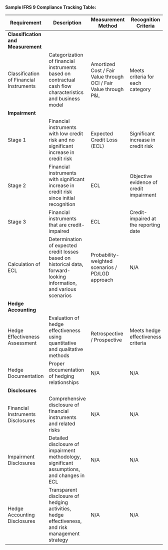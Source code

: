 **Sample IFRS 9 Compliance Tracking Table:**

| Requirement                    | Description                                         | Measurement Method       | Recognition Criteria               | Reporting Frequency | Responsible Department | Status       |
|--------------------------------|-----------------------------------------------------|-------------------------|------------------------------------|---------------------|------------------------|--------------|
| **Classification and Measurement**|                                                     |                         |                                    |                     |                        |              |
| Classification of Financial Instruments| Categorization of financial instruments based on contractual cash flow characteristics and business model | Amortized Cost / Fair Value through OCI / Fair Value through P&L | Meets criteria for each category | Annually            | Accounting             | In Compliance|
| **Impairment**                 |                                                     |                         |                                    |                     |                        |              |
| Stage 1                          | Financial instruments with low credit risk and no significant increase in credit risk | Expected Credit Loss (ECL)  | Significant increase in credit risk | Quarterly           | Risk Management        | In Compliance|
| Stage 2                          | Financial instruments with significant increase in credit risk since initial recognition | ECL                       | Objective evidence of credit impairment | Quarterly           | Risk Management        | In Compliance|
| Stage 3                          | Financial instruments that are credit-impaired     | ECL                       | Credit-impaired at the reporting date | Quarterly           | Risk Management        | In Compliance|
| Calculation of ECL             | Determination of expected credit losses based on historical data, forward-looking information, and various scenarios | Probability-weighted scenarios / PD/LGD approach | N/A                                | Monthly             | Risk Management        | In Compliance|
| **Hedge Accounting**           |                                                     |                         |                                    |                     |                        |              |
| Hedge Effectiveness Assessment   | Evaluation of hedge effectiveness using quantitative and qualitative methods | Retrospective / Prospective   | Meets hedge effectiveness criteria | Quarterly           | Accounting             | In Compliance|
| Hedge Documentation             | Proper documentation of hedging relationships      | N/A                     | N/A                                | Annually            | Accounting             | In Compliance|
| **Disclosures**                 |                                                     |                         |                                    |                     |                        |              |
| Financial Instruments Disclosures| Comprehensive disclosure of financial instruments and related risks | N/A                     | N/A                                | Annually            | Finance                | In Compliance|
| Impairment Disclosures          | Detailed disclosure of impairment methodology, significant assumptions, and changes in ECL | N/A                     | N/A                                | Semi-Annually       | Risk Management        | In Compliance|
| Hedge Accounting Disclosures    | Transparent disclosure of hedging activities, hedge effectiveness, and risk management strategy | N/A                     | N/A                                | Semi-Annually       | Accounting             | In Compliance|

